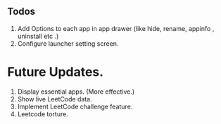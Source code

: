 ## Todos
1. Add Options to each app in app drawer (like hide, rename, appinfo , uninstall etc .)
2. Configure launcher setting screen.

# Future Updates.
1. Display essential apps. (More effective.)
2. Show live LeetCode data.
3. Implement LeetCode challenge feature.
4. Leetcode torture.